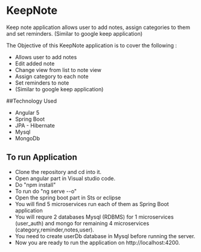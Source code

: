 # KeepNote
Keep note application allows user to add notes, assign categories to them and set reminders. (Similar to google keep application)

The Objective of this KeepNote application is to cover the following :  
- Allows user to add notes
- Edit added note
- Change view from list to note view
- Assign category to each note
- Set reminders to note
- (Similar to google keep application)

##Technology Used

- Angular 5
- Spring Boot
- JPA - Hibernate
- Mysql
- MongoDb

## To run Application

- Clone the repository and cd into it.
- Open angular part in Visual studio code.
- Do "npm install"
- To run do "ng serve --o"
- Open the spring boot part in Sts or eclipse
- You will find 5 microservices run each of them as Spring Boot application
- You will requre 2 databases Mysql (RDBMS) for 1 microservices (user_auth) and mongo for remaining 4 microservices (category,reminder,notes,user).
- You need to create userDb database in Mysql before running the server.
- Now you are ready to run the application on http://localhost:4200.
